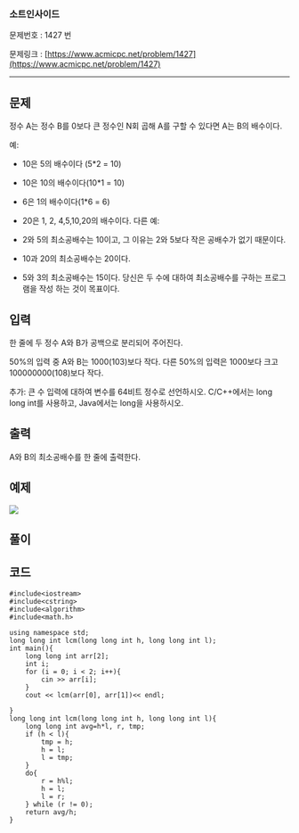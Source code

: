 ### 소트인사이드 ###

문제번호 : 1427 번

문제링크 : [https://www.acmicpc.net/problem/1427](https://www.acmicpc.net/problem/1427)

----------

## 문제 ##

정수 A는 정수 B를 0보다 큰 정수인 N회 곱해 A를 구할 수 있다면 A는 B의 배수이다.

예:

- 10은 5의 배수이다 (5*2 = 10)
- 10은 10의 배수이다(10*1 = 10)
- 6은 1의 배수이다(1*6 = 6)
- 20은 1, 2, 4,5,10,20의 배수이다.
다른 예:

- 2와 5의 최소공배수는 10이고, 그 이유는 2와 5보다 작은 공배수가 없기 때문이다.
- 10과 20의 최소공배수는 20이다.
- 5와 3의 최소공배수는 15이다.
당신은 두 수에 대하여 최소공배수를 구하는 프로그램을 작성 하는 것이 목표이다.

## 입력 ##

한 줄에 두 정수 A와 B가 공백으로 분리되어 주어진다.

50%의 입력 중 A와 B는 1000(103)보다 작다. 다른 50%의 입력은 1000보다 크고 100000000(108)보다 작다.

추가: 큰 수 입력에 대하여 변수를 64비트 정수로 선언하시오. C/C++에서는 long long int를 사용하고, Java에서는 long을 사용하시오.


## 출력 ##

A와 B의 최소공배수를 한 줄에 출력한다.



## 예제 ##
![](/Users/user/Desktop/1111.jpg)




## 풀이 ##



## 코드 ##
	
	#include<iostream>
	#include<cstring>
	#include<algorithm>
	#include<math.h>

	using namespace std;
	long long int lcm(long long int h, long long int l);
	int main(){
		long long int arr[2];
		int i;
		for (i = 0; i < 2; i++){
			cin >> arr[i];
		}
		cout << lcm(arr[0], arr[1])<< endl;
	
	}
	long long int lcm(long long int h, long long int l){
		long long int avg=h*l, r, tmp;
		if (h < l){
			tmp = h;
			h = l;
			l = tmp;
		}
		do{
			r = h%l;
			h = l;
			l = r;
		} while (r != 0);
		return avg/h;
	}
	
	
	
	
